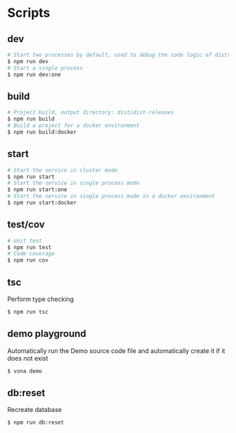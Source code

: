 # Scripts

## dev

``` bash
# Start two processes by default, used to debug the code logic of distributed scenarios
$ npm run dev
# Start a single process
$ npm run dev:one
```

## build

``` bash
# Project build, output directory: dist/dist-releases
$ npm run build
# Build a project for a docker environment
$ npm run build:docker
```

## start

``` bash
# Start the service in cluster mode
$ npm run start
# Start the service in single process mode
$ npm run start:one
# Start the service in single process mode in a docker environment
$ npm run start:docker
```

## test/cov

``` bash
# Unit test
$ npm run test
# Code coverage
$ npm run cov
```

## tsc

Perform type checking

``` bash
$ npm run tsc
```

## demo playground

Automatically run the Demo source code file and automatically create it if it does not exist

``` bash
$ vona demo
```

## db:reset

Recreate database

``` bash
$ npm run db:reset
```
